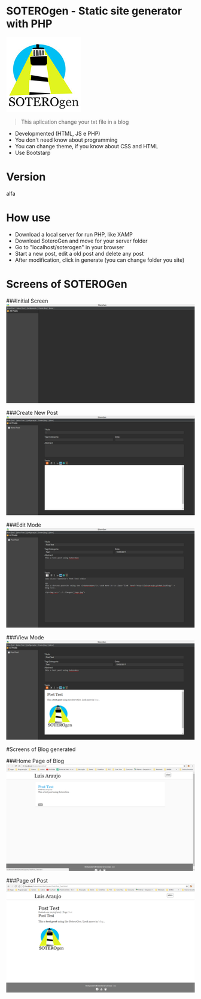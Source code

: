 SOTEROgen - Static site generator with PHP 
=========================
![SOTEROgen](https://github.com/LuisAraujo/SoteroGen/blob/master/logo.jpg?raw=true)


> This aplication change your txt file in a blog 

* Developmented (HTML, JS e PHP)
* You don't need know about programming
* You can change theme, if you know about CSS and HTML
* Use Bootstarp

# Version

alfa

# How use

* Download a local server for run PHP, like XAMP
* Download SoteroGen and move for your server folder
* Go to "localhost/soterogen" in your browser
* Start a new post, edit a old post and delete any post
* After modification, click in generate (you can change folder you site)


# Screens of SOTEROGen

###Initial Screen
![SOTEROgen](https://raw.githubusercontent.com/LuisAraujo/SoteroGen/master/screen01.png)

###Create New Post
![SOTEROgen](https://raw.githubusercontent.com/LuisAraujo/SoteroGen/master/screen02.png)

###Edit Mode
![SOTEROgen](https://raw.githubusercontent.com/LuisAraujo/SoteroGen/master/screen03.png)

###View Mode
![SOTEROgen](https://raw.githubusercontent.com/LuisAraujo/SoteroGen/master/screen04.png)


#Screens of Blog generated

###Home Page of Blog
![Blog gerated](https://raw.githubusercontent.com/LuisAraujo/SoteroGen/master/screen05.png)

###Page of Post
![Blog gerated](https://raw.githubusercontent.com/LuisAraujo/SoteroGen/master/screen06.png)




